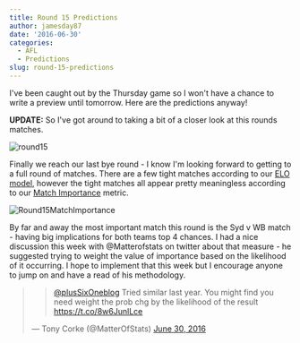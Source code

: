 ```yaml
---
title: Round 15 Predictions
author: jamesday87
date: '2016-06-30'
categories:
  - AFL
  - Predictions
slug: round-15-predictions
---
```


I've been caught out by the Thursday game so I won't have a chance to write a preview until tomorrow. Here are the predictions anyway!

**UPDATE:** So I've got around to taking a bit of a closer look at this rounds matches.

![round15](http://plussixoneblog.com/img/2016/06/round15.gif)

Finally we reach our last bye round - I know I'm looking forward to getting to a full round of matches. There are a few tight matches according to our [ELO model](http://plussixoneblog.com/2016/05/23/my-elo-rating-system-explained/), however the tight matches all appear pretty meaningless according to our [Match Importance](http://plussixoneblog.com/2016/06/16/beyond-the-8-point-game-estimating-match-importance-in-the-afl/) metric.

![Round15MatchImportance](http://plussixoneblog.com/img/2016/06/Round15MatchImportance.gif)

By far and away the most important match this round is the Syd v WB match - having big implications for both teams top 4 chances. I had a nice discussion this week with @Matterofstats on twitter about that measure - he suggested trying to weight the value of importance based on the likelihood of it occurring. I hope to implement that this week but I encourage anyone to jump on and have a read of his methodology.

<blockquote>

>
> [@plusSixOneblog](https://twitter.com/plusSixOneblog) Tried similar last year. You might find you need weight the prob chg by the likelihood of the result <https://t.co/8w6JunlLce>
>
>
— Tony Corke (@MatterOfStats) [June 30, 2016](https://twitter.com/MatterOfStats/status/748331931238993920)</blockquote>
